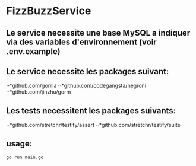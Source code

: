 
# FizzBuzzService

## Le service necessite une base MySQL a indiquer via des variables d'environnement (voir .env.example)

## Le service necessite les packages suivant:
⋅⋅*github.com/gorilla
⋅⋅*github.com/codegangsta/negroni
⋅⋅*github.com/jinzhu/gorm
  
 
## Les tests necessitent les packages suivants:
⋅⋅*github.com/stretchr/testify/assert
⋅⋅*github.com/stretchr/testify/suite
  
  
## usage: 
```go run main.go```
